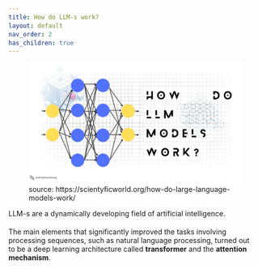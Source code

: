 ```yaml
---
title: How do LLM-s work?
layout: default
nav_order: 2
has_children: true
---
```



<figure>
  <img src="../images/HowLLMsWork.webp" alt="How do LLM-s work">
  <figcaption>source: https://scientyficworld.org/how-do-large-language-models-work/ </figcaption>
</figure>

LLM-s are a dynamically developing field of artificial intelligence.

<p style= "padding: 5px 15px 5px 0px;">The main elements that significantly improved the tasks involving processing sequences, such as natural language processing, turned out to be a deep learning architecture called <b>transformer</b> and the <b>attention mechanism</b>.</p>


 